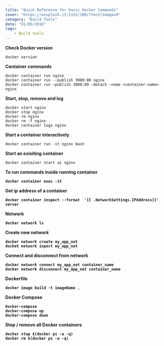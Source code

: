 ```yaml
---
title: "Quick Reference for basic Docker Commands"
cover: "https://unsplash.it/1152/300/?tech?image=0"
category: "Build Tools"
date: "01/05/2018"
tags:
    - Build tools
---
```


<b>Check Docker version</b>

```
docker version
```

<b>Container commands</b>

```
docker container run nginx
docker container run --publish 3000:80 nginx
docker container run —publish 3000:80 —detach —name <container-name> nginx
```

<b>Start, stop, remove and log</b>
```
docker start nginx
docker stop nginx
docker rm nginx
docker rm -f nginx
docker container logs nginx
```

<b>Start a container interactively</b>
```
docker container run -it nginx bash
```

<b>Start an exisiting container</b>
```
docker container start ai nginx
```

<b> To run commands inside running container
```
docker container exec -it
```

<b>Get ip address of a container</b>
```
docker container inspect --format  '{{ .NetworkSettings.IPAddress}}' server
```

<b>Network</b>
```
docker network ls
```

<b>Create new network</b>
```
docker network create my_app_net
docket network inpect my_app_net
```

<b>Connect and disconnect from network</b>
```
docker network connect my_app_net container_name
docker network disconnect my_app_net container_name
```

<b>Dockerfile</b>
```
docker image build -t imageName .
```

<b>Docker Compose</b>
```
Docker-compose
docker-compose up
docker-compose down
```

<b>Stop / remove all Docker containers</b>
```
docker stop $(docker ps -a -q)
docker rm $(docker ps -a -q)
```